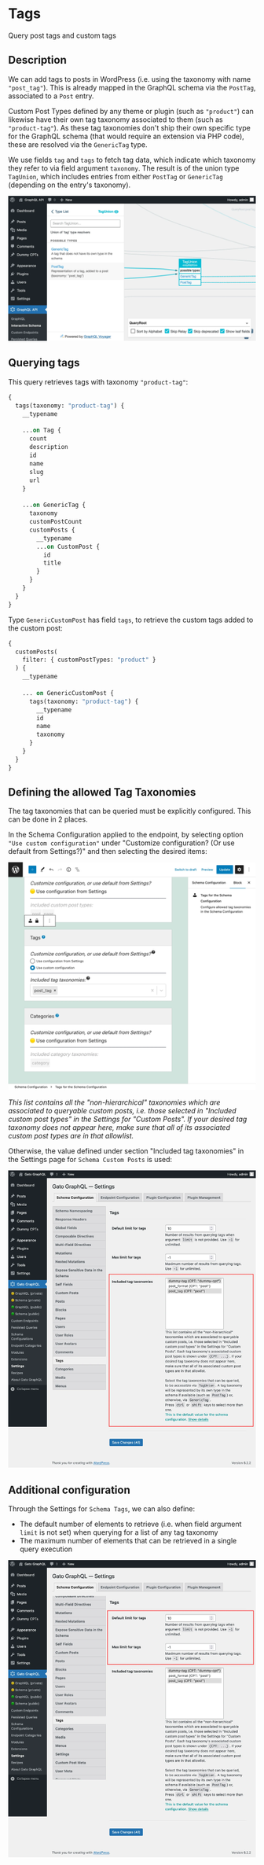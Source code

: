 # Tags

Query post tags and custom tags

## Description

We can add tags to posts in WordPress (i.e. using the taxonomy with name `"post_tag"`). This is already mapped in the GraphQL schema via the `PostTag`, associated to a `Post` entry.

Custom Post Types defined by any theme or plugin (such as `"product"`) can likewise have their own tag taxonomy associated to them (such as `"product-tag"`). As these tag taxonomies don't ship their own specific type for the GraphQL schema (that would require an extension via PHP code), these are resolved via the `GenericTag` type.

We use fields `tag` and `tags` to fetch tag data, which indicate which taxonomy they refer to via field argument `taxonomy`. The result is of the union type `TagUnion`, which includes entries from either `PostTag` or `GenericTag` (depending on the entry's taxonomy).

<div class="img-width-1024" markdown=1>

![TagUnion type in the Interactive Schema](../../images/interactive-schema-tag-union.webp "TagUnion type in the Interactive Schema")

</div>

## Querying tags

This query retrieves tags with taxonomy `"product-tag"`:

```graphql
{
  tags(taxonomy: "product-tag") {
    __typename

    ...on Tag {
      count
      description
      id
      name
      slug
      url
    }
    
    ...on GenericTag {
      taxonomy   
      customPostCount
      customPosts {
        __typename
        ...on CustomPost {
          id
          title
        }
      }
    }
  }
}
```

Type `GenericCustomPost` has field `tags`, to retrieve the custom tags added to the custom post:

```graphql
{
  customPosts(
    filter: { customPostTypes: "product" }
  ) {
    __typename

    ... on GenericCustomPost {
      tags(taxonomy: "product-tag") {
        __typename
        id
        name
        taxonomy
      }
    }
  }
}
```

## Defining the allowed Tag Taxonomies

The tag taxonomies that can be queried must be explicitly configured. This can be done in 2 places.

In the Schema Configuration applied to the endpoint, by selecting option `"Use custom configuration"` under "Customize configuration? (Or use default from Settings?)" and then selecting the desired items:

<div class="img-width-1024" markdown=1>

![Selecting the allowed tag taxonomies in the Schema Configuration](../../images/tags-schema-configuration-queryable-taxonomies.webp "Selecting the allowed tag taxonomies in the Schema Configuration")

</div>

_This list contains all the "non-hierarchical" taxonomies which are associated to queryable custom posts, i.e. those selected in "Included custom post types" in the Settings for "Custom Posts". If your desired tag taxonomy does not appear here, make sure that all of its associated custom post types are in that allowlist._

Otherwise, the value defined under section "Included tag taxonomies" in the Settings page for `Schema Custom Posts` is used:

<div class="img-width-1024" markdown=1>

![Selecting the allowed tag taxonomies in the Settings](../../images/tags-settings-queryable-taxonomies.webp "Selecting the allowed tag taxonomies in the Settings")

</div>

## Additional configuration

Through the Settings for `Schema Tags`, we can also define:

- The default number of elements to retrieve (i.e. when field argument `limit` is not set) when querying for a list of any tag taxonomy
- The maximum number of elements that can be retrieved in a single query execution

<div class="img-width-1024" markdown=1>

![Settings for Tag limits](../../images/settings-tags-limits.webp "Settings for Tag limits")

</div>
